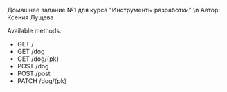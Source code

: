Домашнее задание №1 для курса "Инструменты разработки" \n
Автор: Ксения Лущева

Available methods:

* GET /
* GET /dog
* GET /dog/{pk}
* POST /dog
* POST /post
* PATCH /dog/{pk}
